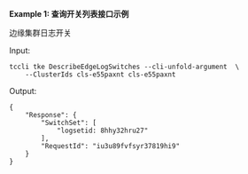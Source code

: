 **Example 1: 查询开关列表接口示例**

边缘集群日志开关

Input: 

```
tccli tke DescribeEdgeLogSwitches --cli-unfold-argument  \
    --ClusterIds cls-e55paxnt cls-e55paxnt
```

Output: 
```
{
    "Response": {
        "SwitchSet": [
            "logsetid: 8hhy32hru27"
        ],
        "RequestId": "iu3u89fvfsyr37819hi9"
    }
}
```

